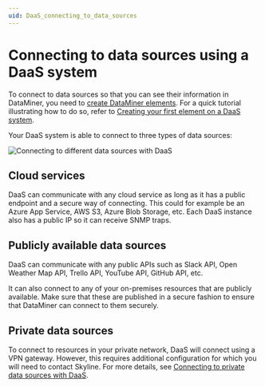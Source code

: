 ```yaml
---
uid: DaaS_connecting_to_data_sources
---
```


# Connecting to data sources using a DaaS system

To connect to data sources so that you can see their information in DataMiner, you need to [create DataMiner elements](xref:Adding_elements). For a quick tutorial illustrating how to do so, refer to [Creating your first element on a DaaS system](xref:Creating_your_first_element_on_a_DaaS_system).

Your DaaS system is able to connect to three types of data sources:

![Connecting to different data sources with DaaS](~/user-guide/images/DaaS_Connection_draft.png)

<!-- todo: replace image with improved version -->

## Cloud services

DaaS can communicate with any cloud service as long as it has a public endpoint and a secure way of connecting. This could for example be an Azure App Service, AWS S3, Azure Blob Storage, etc. Each DaaS instance also has a public IP so it can receive SNMP traps.

## Publicly available data sources

DaaS can communicate with any public APIs such as Slack API, Open Weather Map API, Trello API, YouTube API, GitHub API, etc.

It can also connect to any of your on-premises resources that are publicly available. Make sure that these are published in a secure fashion to ensure that DataMiner can connect to them securely.

## Private data sources

To connect to resources in your private network, DaaS will connect using a VPN gateway. However, this requires additional configuration for which you will need to contact Skyline. For more details, see [Connecting to private data sources with DaaS](xref:Connecting_to_private_data_sources).
